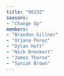 ```yaml
---
title: "9623Z"
seasons:
- "Change Up"
members:
- "Brandon Gillner"
- "Oriana Perez"
- "Dylan Hutt"
- "Nick Brenkert"
- "James Thorne"
- "Syniah Brown"
---
```

